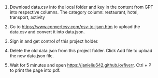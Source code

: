1. Download data.csv into the local folder and key in the content from GPT into respective columns. The category column: restaurant, hotel, transport, activity

2. Go to https://www.convertcsv.com/csv-to-json.htm to upload the data.csv and convert it into data.json. 

3. Sign in and get control of this project holder.

4. Delete the old data.json from this project folder. Click Add file to upload the new data.json file.

5. Wait for 5 minutes and open https://janieliu642.github.io/fiverr. Ctrl + P to print the page into pdf.
